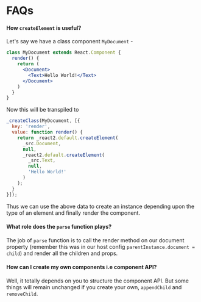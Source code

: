 # FAQs

#### How `createElement` is useful?

Let's say we have a class component `MyDocument` - 

```jsx
class MyDocument extends React.Component {
  render() {
    return (
      <Document>
        <Text>Hello World!</Text>
      </Document>
    )
  }
}
```

Now this will be transpiled to

```js
_createClass(MyDocument, [{
  key: 'render',
  value: function render() {
    return _react2.default.createElement(
      _src.Document,
      null,
      _react2.default.createElement(
        _src.Text,
        null,
        'Hello World!'
      )
    );
  }
}]);
```

Thus we can use the above data to create an instance depending upon the type of an element and finally render the component.

#### What role does the `parse` function plays?

The job of `parse` function is to call the render method on our document property (remember this was in our host config `parentInstance.document = child`) and render
all the children and props.

#### How can I create my own components i.e component API?

Well, it totally depends on you to structure the component API. But some things will remain unchanged if you create your own, `appendChild`
and `removeChild`.

